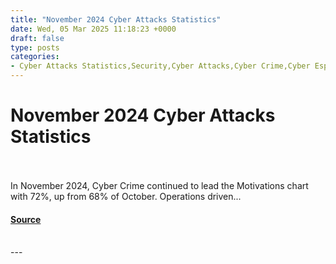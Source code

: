 ```yaml
---
title: "November 2024 Cyber Attacks Statistics"
date: Wed, 05 Mar 2025 11:18:23 +0000
draft: false
type: posts
categories: 
- Cyber Attacks Statistics,Security,Cyber Attacks,Cyber Crime,Cyber Espionage,Cyber Warfare,Hacktivism,Statistics
---
```

# November 2024 Cyber Attacks Statistics

<br/>

<br/>
In November 2024, Cyber Crime continued to lead the Motivations chart with 72%, up from 68% of October. Operations driven...

#### [Source](https://www.hackmageddon.com/2025/03/05/november-2024-cyber-attacks-statistics/)

<br/>
---
